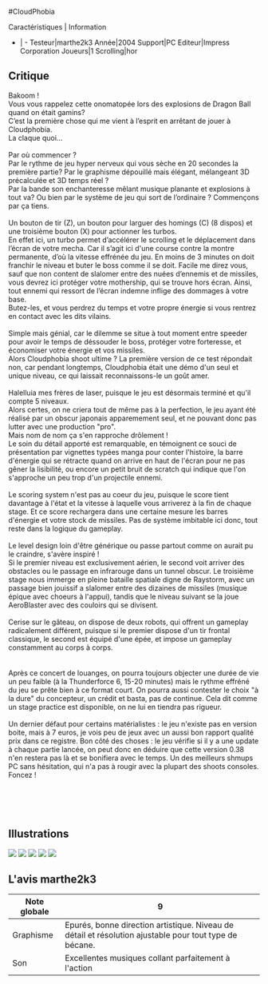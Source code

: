 #CloudPhobia

Caractéristiques | Information
- | -
Testeur|marthe2k3
Année|2004
Support|PC
Editeur|Impress Corporation
Joueurs|1
Scrolling|hor

## Critique
Bakoom !<br/>Vous vous rappelez cette onomatopée lors des explosions de Dragon Ball quand on était gamins?<br/>C’est la première chose qui me vient à l’esprit en arrêtant de jouer à Cloudphobia.<br/>La claque quoi…<br/><br/>Par où commencer ?<br/>Par le rythme de jeu hyper nerveux qui vous sèche en 20 secondes la première partie? Par le graphisme dépouillé mais élégant, mélangeant 3D précalculée et 3D temps réel ?<br/>Par la bande son enchanteresse mêlant musique planante et explosions à tout va? Ou bien par le système de jeu qui sort de l’ordinaire ? Commençons par ça tiens.<br/><br/>Un bouton de tir (Z), un bouton pour larguer des homings (C) (8 dispos) et une troisième bouton (X) pour actionner les turbos.<br/>En effet ici, un turbo permet d’accélérer le scrolling et le déplacement dans l’écran de votre mecha. Car il s’agit ici d'une course contre la montre permanente, d’où la vitesse effrénée du jeu. En moins de 3 minutes on doit franchir le niveau et buter le boss comme il se doit. Facile me direz vous, sauf que non content de slalomer entre des nuées d’ennemis et de missiles, vous devrez ici protéger votre mothership, qui se trouve hors écran. Ainsi, tout ennemi qui ressort de l’écran indemne inflige des dommages à votre base.<br/>Butez-les, et vous perdrez du temps et votre propre énergie si vous rentrez en contact avec les dits vilains.<br/><br/>Simple mais génial, car le dilemme se situe à tout moment entre speeder pour avoir le temps de déssouder le boss, protéger votre forteresse, et économiser votre énergie et vos missiles.<br/>Alors Cloudphobia shoot ultime ? La première version de ce test répondait non, car pendant longtemps, Cloudphobia était une démo d'un seul et unique niveau, ce qui laissait reconnaissons-le un goût amer.<br/><br/>Halelluia mes frères de laser, puisque le jeu est désormais terminé et qu'il compte 5 niveaux.<br/>Alors certes, on ne criera tout de même pas à la perfection, le jeu ayant été réalisé par un obscur japonais apparemement seul, et ne pouvant donc pas lutter avec une production "pro".<br/>Mais nom de nom ça s'en rapproche drôlement !<br/>Le soin du détail apporté est remarquable, en témoignent ce souci de présentation par vignettes typées manga pour conter l'histoire, la barre d'énergie qui se rétracte quand on arrive en haut de l'écran pour ne pas gêner la lisibilité, ou encore un petit bruit de scratch qui indique que l'on s'approche un peu trop d'un projectile ennemi.<br/><br/>Le scoring system n'est pas au coeur du jeu, puisque le score tient davantage à l'état et la vitesse à laquelle vous arriverez à la fin de chaque stage. Et ce score rechargera dans une certaine mesure les barres d'énergie et votre stock de missiles. Pas de système imbitable ici donc, tout reste dans la logique du gameplay.<br/><br/>Le level design loin d'être générique ou passe partout comme on aurait pu le craindre, s'avère inspiré !<br/>Si le premier niveau est exclusivement aérien, le second voit arriver des obstacles ou le passage en infrarouge dans un tunnel obscur. Le troisième stage nous immerge en pleine bataille spatiale digne de Raystorm, avec un passage bien jouissif a slalomer entre des dizaines de missiles (musique épique avec choeurs à l'appui), tandis que le niveau suivant se la joue AeroBlaster avec des couloirs qui se divisent.<br/><br/>Cerise sur le gâteau, on dispose de deux robots, qui offrent un gameplay radicalement différent, puisque si le premier dispose d'un tir frontal classique, le second est équipé d'une épée, et impose un gameplay constamment au corps à corps.<br/><br/><br/>Après ce concert de louanges, on pourra toujours objecter une durée de vie un peu faible (à la Thunderforce 6, 15-20 minutes) mais le rythme effréné du jeu se prête bien à ce format court. On pourra aussi contester le choix "à la dure" du concepteur, un crédit et basta, pas de continue. Cela dit comme un stage practice est disponible, on ne lui en tiendra pas rigueur.<br/><br/>Un dernier défaut pour certains matérialistes : le jeu n'existe pas en version boite, mais à 7 euros, je vois peu de jeux avec un aussi bon rapport qualité prix dans ce registre. Bon côté des choses : le jeu vérifie si il y a une update à chaque partie lancée, on peut donc en déduire que cette version 0.38 n'en restera pas là et se bonifiera avec le temps. Un des meilleurs shmups PC sans hésitation, qui n'a pas à rougir avec la plupart des shoots consoles. Foncez !<br/><br/><br/><br/><br/>

## Illustrations
![](http://www.shmup.com/images/thumbs/img_fiche_1_784.jpg)
![](http://www.shmup.com/images/thumbs/img_fiche_2_784.jpg)
![](http://www.shmup.com/images/thumbs/img_fiche_3_784.jpg)
![](http://www.shmup.com/images/thumbs/img_fiche_4_784.jpg)
![](http://www.shmup.com/images/thumbs/img_fiche_5_784.jpg)

## L'avis marthe2k3
Note globale|9
-|-
Graphisme|Epurés, bonne direction artistique. Niveau de détail et résolution ajustable pour tout type de bécane.
Son|Excellentes musiques collant parfaitement à l'action
